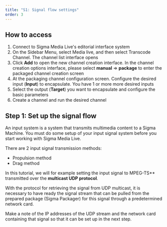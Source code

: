 ```yaml
---
title: "S1: Signal flow settings"
order: 3
---
```


## How to access

1. Connect to Sigma Media Live's editorial interface system
2. On the Sidebar Menu, select Media live, and then select Transcode Channel. The channel list interface opens
3. Click **Add** to open the new channel creation interface. In the channel creation options interface, please select **manual** => **package** to enter the packaged channel creation screen
4. At the packaging channel configuration screen. Configure the desired input (**Input**) to encapsulate. You have 1 or more more desired inputs
5. Select the output (**Target**) you want to encapsulate and configure the basic parameters
6. Create a channel and run the desired channel

## Step 1: Set up the signal flow

An input system is a system that transmits multimedia content to a Sigma Machine. You must do some setup of your input signal system before you start working with Sigma Media Live.

There are 2 input signal transmission methods:

- Propulsion method
- Drag method

In this tutorial, we will for example setting the input signal to MPEG-TS\*\* transmitted over the **multicast UDP protocol**.

With the protocol for retrieving the signal from UDP multicast, it is necessary to have ready the signal stream that can be pulled from the prepared package (Sigma Packager) for this signal through a predetermined network card.

Make a note of the IP addresses of the UDP stream and the network card containing that signal so that it can be set up in the next step.
